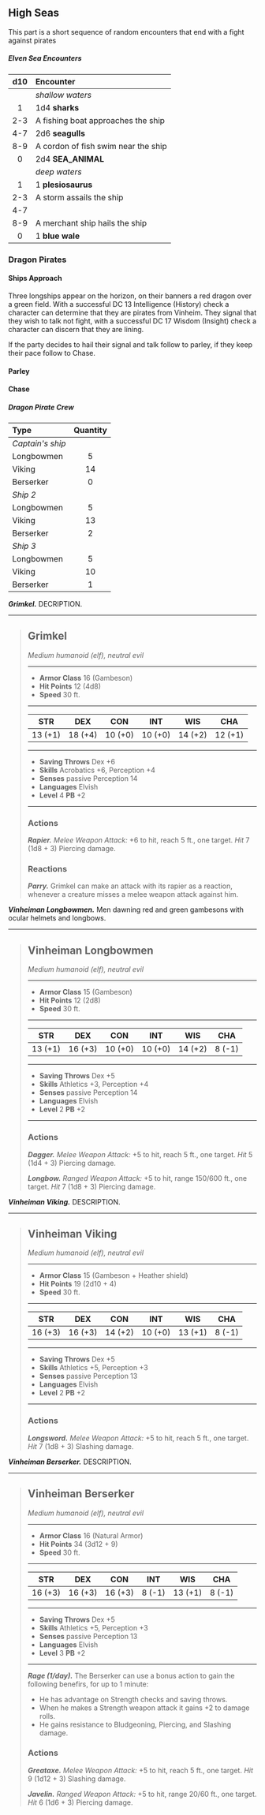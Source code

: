## High Seas
This part is a short sequence of random encounters that end with a fight against pirates


##### Elven Sea Encounters
| d10 | Encounter                           | 
|:---:|:------------------------------------|
|     |*shallow waters*                     |
|  1  | 1d4 **sharks**                      |
| 2-3 | A fishing boat approaches the ship  |
| 4-7 | 2d6 **seagulls**                    |
| 8-9 | A cordon of fish swim near the ship |
|  0  | 2d4 **SEA_ANIMAL**                  |
|     |*deep waters*                        |
|  1  | 1 **plesiosaurus**                  |
| 2-3 | A storm assails the ship            |
| 4-7 |                                     |
| 8-9 | A merchant ship hails the ship      |
|  0  | 1 **blue wale**                     |


### Dragon Pirates

#### Ships Approach
Three longships appear on the horizon, on their banners a red dragon over a green field. With a successful DC 13 Intelligence (History) check a character can determine that they are pirates from Vinheim. They signal that they wish to talk not fight, with a successful DC 17 Wisdom (Insight) check a character can discern that they are lining.

If the party decides to hail their signal and talk follow to parley, if they keep their pace follow to Chase.


#### Parley

#### Chase


##### Dragon Pirate Crew
| Type     | Quantity |
|:---------------|:--:|
|*Captain's ship*|    |
| Longbowmen     |  5 |
| Viking         | 14 |
| Berserker      |  0 |
|*Ship 2*        |    |
| Longbowmen     |  5 |
| Viking         | 13 |
| Berserker      |  2 |
|*Ship 3*        |    |
| Longbowmen     |  5 |
| Viking         | 10 |
| Berserker      |  1 |


***Grimkel.***
DECRIPTION.

___
> ## Grimkel
>*Medium humanoid (elf), neutral evil*
> ___
> - **Armor Class** 16 (Gambeson)
> - **Hit Points** 12 (4d8)
> - **Speed** 30 ft.
>___
>|   STR   |   DEX   |   CON   |   INT   |   WIS   |   CHA   |
>|:-------:|:-------:|:-------:|:-------:|:-------:|:-------:|
>| 13 (+1) | 18 (+4) | 10 (+0) | 10 (+0) | 14 (+2) | 12 (+1) |
>___
> - **Saving Throws** Dex +6
> - **Skills** Acrobatics +6, Perception +4
> - **Senses** passive Perception 14
> - **Languages** Elvish
> - **Level** 4 **PB** +2
> ___
>
>
> ### Actions
> ***Rapier.*** *Melee Weapon Attack:* +6 to hit, reach 5 ft., one target. *Hit* 7 (1d8 + 3) Piercing damage. 
>
> ### Reactions
> ***Parry.*** Grimkel can make an attack with its rapier as a reaction, whenever a creature misses a melee weapon attack against him.
>


***Vinheiman Longbowmen.***
Men dawning red and green gambesons with ocular helmets and longbows.

___
> ## Vinheiman Longbowmen
>*Medium humanoid (elf), neutral evil*
> ___
> - **Armor Class** 15 (Gambeson)
> - **Hit Points** 12 (2d8)
> - **Speed** 30 ft.
>___
>|   STR   |   DEX   |   CON   |   INT   |   WIS   |   CHA   |
>|:-------:|:-------:|:-------:|:-------:|:-------:|:-------:|
>| 13 (+1) | 16 (+3) | 10 (+0) | 10 (+0) | 14 (+2) |  8 (-1) |
>___
> - **Saving Throws** Dex +5
> - **Skills** Athletics +3, Perception +4
> - **Senses** passive Perception 14
> - **Languages** Elvish
> - **Level** 2 **PB** +2
> ___
>
>
> ### Actions
> ***Dagger.*** *Melee Weapon Attack:* +5 to hit, reach 5 ft., one target. *Hit* 5 (1d4 + 3) Piercing damage. 
>
> ***Longbow.*** *Ranged Weapon Attack:* +5 to hit, range 150/600 ft., one target. *Hit* 7 (1d8 + 3) Piercing damage. 


***Vinheiman Viking.***
DESCRIPTION.

___
> ## Vinheiman Viking
>*Medium humanoid (elf), neutral evil*
> ___
> - **Armor Class** 15 (Gambeson + Heather shield)
> - **Hit Points** 19 (2d10 + 4)
> - **Speed** 30 ft.
>___
>|   STR   |   DEX   |   CON   |   INT   |   WIS   |   CHA   |
>|:-------:|:-------:|:-------:|:-------:|:-------:|:-------:|
>| 16 (+3) | 16 (+3) | 14 (+2) | 10 (+0) | 13 (+1) |  8 (-1) |
>___
> - **Saving Throws** Dex +5
> - **Skills** Athletics +5, Perception +3
> - **Senses** passive Perception 13
> - **Languages** Elvish
> - **Level** 2 **PB** +2
> ___
>
>
> ### Actions
> ***Longsword.*** *Melee Weapon Attack:* +5 to hit, reach 5 ft., one target. *Hit* 7 (1d8 + 3) Slashing damage. 
>


***Vinheiman Berserker.***
DESCRIPTION.

___
> ## Vinheiman Berserker
>*Medium humanoid (elf), neutral evil*
> ___
> - **Armor Class** 16 (Natural Armor)
> - **Hit Points** 34 (3d12 + 9)
> - **Speed** 30 ft.
>___
>|   STR   |   DEX   |   CON   |   INT   |   WIS   |   CHA   |
>|:-------:|:-------:|:-------:|:-------:|:-------:|:-------:|
>| 16 (+3) | 16 (+3) | 16 (+3) |  8 (-1) | 13 (+1) |  8 (-1) |
>___
> - **Saving Throws** Dex +5
> - **Skills** Athletics +5, Perception +3
> - **Senses** passive Perception 13
> - **Languages** Elvish
> - **Level** 3 **PB** +2
> ___
> ***Rage (1/day).*** 
> The Berserker can use a bonus action to gain the following benefirs, for up to 1 minute:
> - He has advantage on Strength checks and saving throws.
> - When he makes a Strength weapon attack it gains +2 to damage rolls.
> - He gains resistance to Bludgeoning, Piercing, and Slashing damage.
>
>
> ### Actions
> ***Greataxe.*** *Melee Weapon Attack:* +5 to hit, reach 5 ft., one target. *Hit* 9 (1d12 + 3) Slashing damage.
>
> ***Javelin.*** *Ranged Weapon Attack:* +5 to hit, range 20/60 ft., one target. *Hit* 6 (1d6 + 3) Piercing damage.